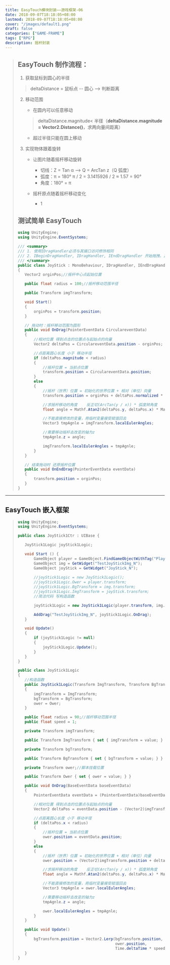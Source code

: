 ```yaml
---
title: EasyTouch模块封装——游戏框架-06
date: 2018-09-07T18:18:05+08:00
lastmod: 2018-09-07T18:18:05+08:00
cover: "/images/default1.png"
draft: false
categories: ["GAME-FRAME"]
tags: ["RPG"]
description: 摇杆封装
---
```


>## **EasyTouch  制作流程：**
>
> 1. 获取鼠标到圆心的半径
> 	>deltaDistance = 鼠标点 -- 圆心 --> 判断距离
>
> 2. 移动范围
>
>      - 在圆内可以任意移动
>
>      >deltaDistance.magnitude< 半径（**deltaDistance.magnitude = Vector2.Distance()**，求两向量间距离）
>
>      - 超过半径只能在圆上移动
>
>      > 
>
> 3. 实现物体跟着旋转
>
>      - 让图片随着摇杆移动旋转
>        - 切线：Z = Tan α --> Q = ArcTan z（Q 弧度）
>        - 弧度：π = 180°  π / 2 = 3.1415926 / 2 ≈ 1.57 = 90°
>        - 角度：180° = π
>
>      - 摇杆原点随着摇杆移动变化
>
>        - 1
>
>
>
> ## 测试简单  EasyTouch
>
>```c#
>using UnityEngine;
>using UnityEngine.EventSystems;
>
>/// <summary>
>/// 1. 使用IDragHandler必须与其接口访问修饰相同
>/// 2. IBeginDragHandler, IDragHandler, IEndDragHandler 开始拖拽、正在拖拽、结束拖拽
>/// </summary>
>public class JoyStick : MonoBehaviour, IDragHandler, IEndDragHandler
>{
>    Vector2 orginPos;//摇杆中心点起始位置
>
>    public float radius = 100;//摇杆移动范围半径
>
>    public Transform imgTransform;
>
>    void Start()
>    {
>        orginPos = transform.position;
>    }
>
>    // 拖动时：摇杆移动范围为圆形
>    public void OnDrag(PointerEventData CirculareventData)
>    {
>        //相对位置 得到点击的位置点与起始点的向量
>        Vector2 deltaPos = CirculareventData.position - orginPos;
>
>        //点距离圆心长度 小于 移动半径
>        if (deltaPos.magnitude < radius)
>        {
>            //摇杆位置 = 当前点位置
>            transform.position = CirculareventData.position;
>        }
>        else
>        {
>            //摇杆（世界）位置 = 初始化的世界位置 + 相对（单位）向量
>            transform.position = orginPos + deltaPos.normalized * radius;
>
>            //求摇杆移动的角度    反正切(ArcTan(y / x)) * 弧度转角度
>            float angle = Mathf.Atan2(deltaPos.y, deltaPos.x) * Mathf.Rad2Deg;
>
>            //不能直接修改的变量，用临时变量接受赋值回去
>            Vector3 tmpAgnle = imgTransform.localEulerAngles;
>
>            //需要移动摇杆去改变的轴为z
>            tmpAgnle.z = angle;
>
>            imgTransform.localEulerAngles = tmpAgnle;
>        }
>    }
>
>    // 结束拖动时 还原摇杆位置
>    public void OnEndDrag(PointerEventData eventData)
>    {
>        transform.position = orginPos;
>    }
>}
>```
>

------

## EasyTouch  嵌入框架

>```c#
>using UnityEngine;
>using UnityEngine.EventSystems;
>
>public class JoyStick1Ctr : UIBase {
>
>    JoyStick1Logic joyStick1Logic;
>
>    void Start () {
>        GameObject player = GameObject.FindGameObjectWithTag("Player");
>        GameObject img = GetWidget("TestJoyStickImg_N");
>        GameObject joyStick = GetWidget("JoyStick_N");
>        
>        //joyStick1Logic = new JoyStick1Logic();
>        //joyStick1Logic.Ower = player.transform;
>        //joyStick1Logic.BgTransform = img.transform;
>        //joyStick1Logic.ImgTransform = joyStick.transform;
>        //简洁代码 写构造函数
>
>        joyStick1Logic = new JoyStick1Logic(player.transform, img.transform, joyStick.transform);
>
>        AddDrag("TestJoyStickImg_N", joyStick1Logic.OnDrag);
>    }
>
>    void Update()
>    {
>        if (joyStick1Logic != null)
>        {
>            joyStick1Logic.Update();
>        }
>    }
>}
>
>public class JoyStick1Logic
>{
>    //构造函数
>    public JoyStick1Logic(Transform ImgTransform, Transform BgTransform, Transform Ower)
>    {
>        imgTransform = ImgTransform;
>        bgTransform = BgTransform;
>        ower = Ower;
>    }
>
>    public float radius = 90;//摇杆移动范围半径
>    public float speed = 1;
>
>    private Transform imgTransform;
>
>    public Transform ImgTransform { set { imgTransform = value; } }
>
>    private Transform bgTransform;
>
>    public Transform BgTransform { set { bgTransform = value; } }
>
>    private Transform ower;//脚本挂载位置
>
>    public Transform Ower { set { ower = value; } }
>
>    public void OnDrag(BaseEventData baseEventData)
>    {
>        PointerEventData eventData = (PointerEventData)baseEventData;
>
>        //相对位置 得到点击的位置点与起始点的向量
>        Vector2 deltaPos = eventData.position - (Vector2)imgTransform.position;
>
>        //点距离圆心长度 小于 移动半径
>        if (deltaPos.x < radius)
>        {
>            //摇杆位置 = 当前点位置
>            ower.position = eventData.position;
>        }
>        else
>        {
>            //摇杆（世界）位置 = 初始化的世界位置 + 相对（单位）向量
>            ower.position = (Vector2)imgTransform.position + deltaPos.normalized * radius;
>
>            //求摇杆移动的角度    反正切(ArcTan(y / x)) * 弧度转角度
>            float angle = Mathf.Atan2(deltaPos.y, deltaPos.x) * Mathf.Rad2Deg;
>
>            //不能直接修改的变量，用临时变量接受赋值回去
>            Vector3 tmpAgnle = ower.localEulerAngles;
>
>            //需要移动摇杆去改变的轴为z
>            tmpAgnle.z = angle;
>
>            ower.localEulerAngles = tmpAgnle;
>        }
>    }
>
>    public void Update()
>    {
>        bgTransform.position = Vector2.Lerp(bgTransform.position,
>                                            ower.position,
>                                            Time.deltaTime * speed);
>    }
>}
>```
>
>
